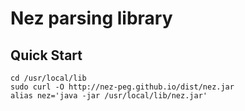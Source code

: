 Nez parsing library
===================

Quick Start
-----------

```
cd /usr/local/lib
sudo curl -O http://nez-peg.github.io/dist/nez.jar
alias nez='java -jar /usr/local/lib/nez.jar'
```


